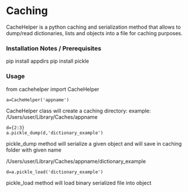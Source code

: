# Caching

CacheHelper is a python caching and serialization method that allows to dump/read dictionaries, lists and objects into a file
for caching purposes.

### Installation Notes / Prerequisites
   pip install appdirs
   pip install pickle

### Usage
from  cachehelper import CacheHelper
```
a=CacheHelper('appname')
```
CacheHelper class will create a caching directory: example: /Users/user/Library/Caches/appname
```
d={2:3}
a.pickle_dump(d,'dictionary_example')
```
pickle_dump method will serialize a given object and will save in caching folder with given name
 
 /Users/user/Library/Caches/appname/dictionary_example

```
d=a.pickle_load('dictionary_example')
```
pickle_load method will load binary serialized file into object


